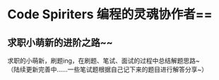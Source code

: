 # Code Spiriters 编程的灵魂协作者==
## 求职小萌新的进阶之路~~

求职的小萌新，刷题ing，在刷题、笔试、面试的过程中总结解题思路~ <br>
（陆续更新完善中......一些笔试题根据自己记下来的题目进行解答分享~）
